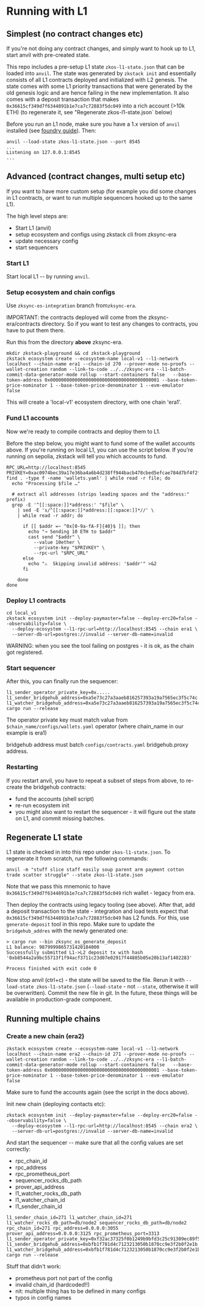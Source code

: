 # Running with L1


## Simplest (no contract changes etc)
If you're not doing any contract changes, and simply want to hook up to L1, start anvil with pre-created state.

This repo includes a pre-setup L1 state `zkos-l1-state.json` that can be loaded into `anvil`. The state was generated by `zkstack init` and essentially consists of all L1 contracts deployed and initialized with L2 genesis. The state comes with some L1 priority transactions that were generated by the old genesis logic and are hence failing in the new implementation. It also comes with a deposit transaction that makes `0x36615cf349d7f6344891b1e7ca7c72883f5dc049` into a rich account (>10k ETH) (to regenerate it, see "Regenerate zkos-l1-state.json` below)

Before you run an L1 node, make sure you have a 1.x version of `anvil` installed (see [foundry guide](https://getfoundry.sh/)). Then:

```
anvil --load-state zkos-l1-state.json --port 8545
...
Listening on 127.0.0.1:8545
...
```

## Advanced (contract changes, multi setup  etc)

If you want to have more custom setup (for example you did some changes in L1 contracts, or want to run multiple sequencers hooked up to the same L1).


The high level steps are:

* Start L1 (anvil)
* setup ecosystem and configs using zkstack cli from zksync-era
* update necessary config
* start sequencers

### Start L1
Start local L1 -- by running `anvil`.

### Setup ecosystem and chain configs

Use `zksync-os-integration` branch from`zksync-era`.

IMPORTANT: the contracts deployed will come from the zksync-era/contracts directory. So if you want to test any changes to contracts, you have to put them there.

Run this from the directory **above** zksync-era.
```
mkdir zkstack-playground && cd zkstack-playground
zkstack ecosystem create --ecosystem-name local-v1 --l1-network localhost --chain-name era1 --chain-id 270 --prover-mode no-proofs --wallet-creation random --link-to-code ../../zksync-era --l1-batch-commit-data-generator-mode rollup --start-containers false   --base-token-address 0x0000000000000000000000000000000000000001 --base-token-price-nominator 1 --base-token-price-denominator 1 --evm-emulator false
```

This will create a 'local-v1' ecosystem directory, with one chain 'era1'.

### Fund L1 accounts

Now we're ready to compile contracts and deploy them to L1.


Before the step below, you might want to fund some of the wallet accounts above.
If you're running on local L1, you can use the script below.
If you're running on sepolia, zkstack will tell you which accounts to fund.

```shell
RPC_URL=http://localhost:8545
PRIVKEY=0xac0974bec39a17e36ba4a6b4d238ff944bacb478cbed5efcae784d7bf4f2ff80
find . -type f -name 'wallets.yaml' | while read -r file; do
  echo "Processing $file …"

  # extract all addresses (strips leading spaces and the "address:" prefix)
  grep -E '^[[:space:]]*address:' "$file" \
    | sed -E 's/^[[:space:]]*address:[[:space:]]*//' \
    | while read -r addr; do

      if [[ $addr =~ ^0x[0-9a-fA-F]{40}$ ]]; then
        echo "→ Sending 10 ETH to $addr"
        cast send "$addr" \
          --value 10ether \
          --private-key "$PRIVKEY" \
          --rpc-url "$RPC_URL"
      else
        echo "⚠️  Skipping invalid address: '$addr'" >&2
      fi

    done
done
```

### Deploy L1 contracts

```
cd local_v1
zkstack ecosystem init --deploy-paymaster=false --deploy-erc20=false --observability=false \
  --deploy-ecosystem --l1-rpc-url=http://localhost:8545 --chain era1 \
  --server-db-url=postgres://invalid --server-db-name=invalid
```
WARNING: when you see the tool failing on postgres - it is ok, as the chain got registered.


### Start sequencer

After this, you can finally run the sequencer:
```
l1_sender_operator_private_key=0x..... l1_sender_bridgehub_address=0xa5e73c27a3aaeb816257393a19a7565ec3f5c74c  l1_watcher_bridgehub_address=0xa5e73c27a3aaeb816257393a19a7565ec3f5c74c cargo run --release
```

The operator private key must match value from `$chain_name/configs/wallets.yaml` operator (where chain_name in our example is era1)

bridgehub address must batch `configs/contracts.yaml` bridgehub.proxy address.


### Restarting

If you restart anvil, you have to repeat a subset of steps from above, to re-create the bridgehub contracts:
* fund the accounts (shell script)
* re-run ecosystem init
* you might also want to restart the sequencer - it will figure out the state on L1, and commit missing batches.

## Regenerate L1 state

L1 state is checked in into this repo under `zkos-l1-state.json`. To regenerate it from scratch, run the following commands:
```
anvil -m "stuff slice staff easily soup parent arm payment cotton trade scatter struggle" --state zkos-l1-state.json
```
Note that we pass this mnemonic to have `0x36615cf349d7f6344891b1e7ca7c72883f5dc049` rich wallet - legacy from era.

Then deploy the contracts using legacy tooling (see above). 
After that, add a deposit transaction to the state - integration and load tests expect that `0x36615cf349d7f6344891b1e7ca7c72883f5dc049` has L2 funds. For this, use `generate-deposit` tool in this repo. Make sure to update the `bridgehub_addres` with the newly generated one:
```
> cargo run --bin zksync_os_generate_deposit
L1 balance: 9879999865731420184000
Successfully submitted L1->L2 deposit tx with hash '0xb8544a2a9bc55713f1f94acf3711c23d07e02917f44885b05e20b13af1402283'

Process finished with exit code 0

```
Now stop anvil (ctrl+c) - the state will be saved to the file. Rerun it with `--load-state zkos-l1-state.json`  (`--load-state` - not `--state`, otherwise it will be overwritten). Commit the new file in git.
In the future, these things will be available in production-grade component.


## Running multiple chains


### Create a new chain (era2)

```shell
zkstack ecosystem create --ecosystem-name local-v1 --l1-network localhost --chain-name era2 --chain-id 271 --prover-mode no-proofs --wallet-creation random --link-to-code ../../zksync-era --l1-batch-commit-data-generator-mode rollup --start-containers false   --base-token-address 0x0000000000000000000000000000000000000001 --base-token-price-nominator 1 --base-token-price-denominator 1 --evm-emulator false
```

Make sure to fund the accounts again (see the script in the docs above).


Init new chain (deploying contacts etc):

```shell
zkstack ecosystem init --deploy-paymaster=false --deploy-erc20=false --observability=false \
  --deploy-ecosystem --l1-rpc-url=http://localhost:8545 --chain era2 \
  --server-db-url=postgres://invalid --server-db-name=invalid
```

And start the sequencer -- make sure that all the config values are set correctly:

* rpc_chain_id
* rpc_address
* rpc_prometheus_port
* sequencer_rocks_db_path
* prover_api_address
* l1_watcher_rocks_db_path
* l1_watcher_chain_id
* l1_sender_chain_id




```shell
l1_sender_chain_id=271 l1_watcher_chain_id=271 l1_watcher_rocks_db_path=db/node2 sequencer_rocks_db_path=db/node2 rpc_chain_id=271 rpc_address=0.0.0.0:3055 prover_api_address=0.0.0.0:3125 rpc_prometheus_port=3313 l1_sender_operator_private_key=0xf32ac37325f0b1249b9bfd3c25c91309ec89f524225534db6194c7cc75ab9b51 l1_sender_bridgehub_address=0xbfb1f781d4c7123213050b1870cc9e3f2b0f2e1b  l1_watcher_bridgehub_address=0xbfb1f781d4c7123213050b1870cc9e3f2b0f2e1b cargo run --release

```

Stuff that didn't work:
* prometheus port not part of the config
* invalid chain_id (hardcoded!!) 
* nit: multiple thing has to be defined in many configs
* typos in config names 
